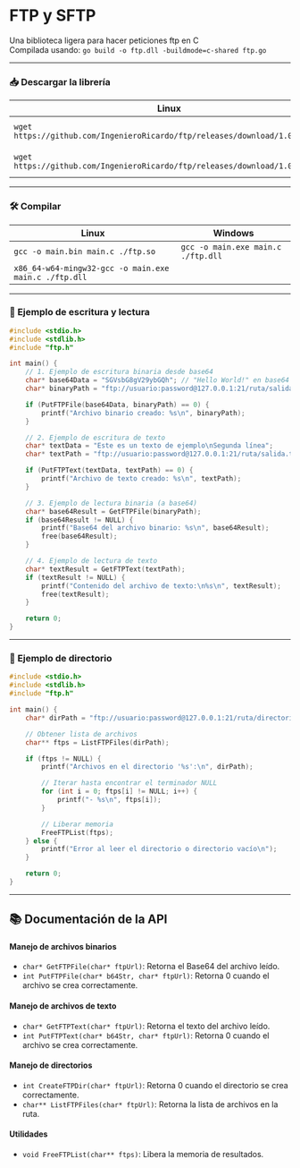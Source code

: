 # FTP y SFTP
Una biblioteca ligera para hacer peticiones ftp en C  
Compilada usando: `go build -o ftp.dll -buildmode=c-shared ftp.go`

---

### 📥 Descargar la librería

| Linux | Windows |
| --- | --- |
| `wget https://github.com/IngenieroRicardo/ftp/releases/download/1.0/ftp.so` | `Invoke-WebRequest https://github.com/IngenieroRicardo/ftp/releases/download/1.0/ftp.dll -Outftp ./ftp.dll` |
| `wget https://github.com/IngenieroRicardo/ftp/releases/download/1.0/ftp.h` | `Invoke-WebRequest https://github.com/IngenieroRicardo/ftp/releases/download/1.0/ftp.h -Outftp ./ftp.h` |

---

### 🛠️ Compilar

| Linux | Windows |
| --- | --- |
| `gcc -o main.bin main.c ./ftp.so` | `gcc -o main.exe main.c ./ftp.dll` |
| `x86_64-w64-mingw32-gcc -o main.exe main.c ./ftp.dll` |  |

---

### 🧪 Ejemplo de escritura y lectura

```c
#include <stdio.h>
#include <stdlib.h>
#include "ftp.h"

int main() {
    // 1. Ejemplo de escritura binaria desde base64
    char* base64Data = "SGVsbG8gV29ybGQh"; // "Hello World!" en base64
    char* binaryPath = "ftp://usuario:password@127.0.0.1:21/ruta/salida.bin";

    if (PutFTPFile(base64Data, binaryPath) == 0) {
        printf("Archivo binario creado: %s\n", binaryPath);
    }

    // 2. Ejemplo de escritura de texto
    char* textData = "Este es un texto de ejemplo\nSegunda línea";
    char* textPath = "ftp://usuario:password@127.0.0.1:21/ruta/salida.txt";

    if (PutFTPText(textData, textPath) == 0) {
        printf("Archivo de texto creado: %s\n", textPath);
    }

    // 3. Ejemplo de lectura binaria (a base64)
    char* base64Result = GetFTPFile(binaryPath);
    if (base64Result != NULL) {
        printf("Base64 del archivo binario: %s\n", base64Result);
        free(base64Result);
    }

    // 4. Ejemplo de lectura de texto
    char* textResult = GetFTPText(textPath);
    if (textResult != NULL) {
        printf("Contenido del archivo de texto:\n%s\n", textResult);
        free(textResult);
    }

    return 0;
}
```

---

### 🧪 Ejemplo de directorio

```c
#include <stdio.h>
#include <stdlib.h>
#include "ftp.h"

int main() {
    char* dirPath = "ftp://usuario:password@127.0.0.1:21/ruta/directorio"; 

    // Obtener lista de archivos
    char** ftps = ListFTPFiles(dirPath);

    if (ftps != NULL) {
        printf("Archivos en el directorio '%s':\n", dirPath);

        // Iterar hasta encontrar el terminador NULL
        for (int i = 0; ftps[i] != NULL; i++) {
            printf("- %s\n", ftps[i]);
        }

        // Liberar memoria
        FreeFTPList(ftps);
    } else {
        printf("Error al leer el directorio o directorio vacío\n");
    }

    return 0;
}
```

---

## 📚 Documentación de la API

#### Manejo de archivos binarios
- `char* GetFTPFile(char* ftpUrl)`: Retorna el Base64 del archivo leído.
- `int PutFTPFile(char* b64Str, char* ftpUrl)`: Retorna 0 cuando el archivo se crea correctamente.

#### Manejo de archivos de texto
- `char* GetFTPText(char* ftpUrl)`: Retorna el texto del archivo leído.
- `int PutFTPText(char* b64Str, char* ftpUrl)`: Retorna 0 cuando el archivo se crea correctamente.

#### Manejo de directorios
- `int CreateFTPDir(char* ftpUrl)`: Retorna 0 cuando el directorio se crea correctamente.
- `char** ListFTPFiles(char* ftpUrl)`: Retorna la lista de archivos en la ruta.

#### Utilidades
- `void FreeFTPList(char** ftps)`: Libera la memoria de resultados.
